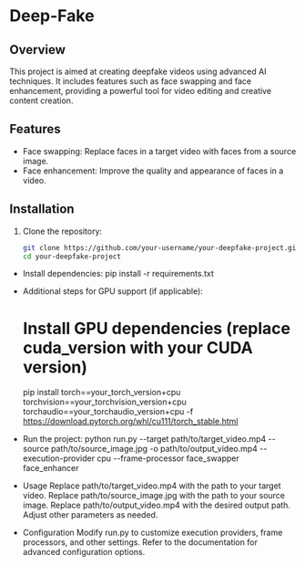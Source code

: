 # Deep-Fake

## Overview

This project is aimed at creating deepfake videos using advanced AI techniques. It includes features such as face swapping and face enhancement, providing a powerful tool for video editing and creative content creation.

## Features

- Face swapping: Replace faces in a target video with faces from a source image.
- Face enhancement: Improve the quality and appearance of faces in a video.

## Installation

1. Clone the repository:

   ```bash
   git clone https://github.com/your-username/your-deepfake-project.git
   cd your-deepfake-project

- Install dependencies:
  pip install -r requirements.txt

- Additional steps for GPU support (if applicable):
  # Install GPU dependencies (replace cuda_version with your CUDA version)
  pip install torch==your_torch_version+cpu torchvision==your_torchvision_version+cpu torchaudio==your_torchaudio_version+cpu -f         
  https://download.pytorch.org/whl/cu111/torch_stable.html

- Run the project:
  python run.py --target path/to/target_video.mp4 --source path/to/source_image.jpg -o path/to/output_video.mp4 --execution-provider cpu --frame-processor face_swapper face_enhancer

- Usage
  Replace path/to/target_video.mp4 with the path to your target video.
  Replace path/to/source_image.jpg with the path to your source image.
  Replace path/to/output_video.mp4 with the desired output path.
  Adjust other parameters as needed.
  
- Configuration
  Modify run.py to customize execution providers, frame processors, and other settings.
  Refer to the documentation for advanced configuration options.
